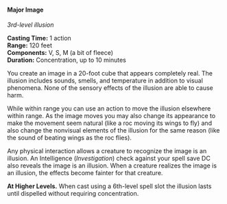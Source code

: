 #### Major Image
<!-- markdownlint-disable link-image-reference-definitions -->
[_metadata_:spell_name]:- "Major Image"
[_metadata_:spell_level]:- "3"
[_metadata_:spell_school]:- "illusion"
[_metadata_:ritual]:- "false"
[_metadata_:casting_time_amount]:- "1"
[_metadata_:casting_time_unit]:- "action"
[_metadata_:range]:- "120 feet"
[_metadata_:target]:- "a 20-foot cube"
[_metadata_:components_verbal]:- "true"
[_metadata_:components_somatic]:- "true"
[_metadata_:components_material]:- "true"
[_metadata_:components_material_description]:- "a bit of fleece"
[_metadata_:duration]:- "10 minutes"
[_metadata_:concentration]:- "true"
[_metadata_:compared_to_wotc_srd_5.1]:- "mechanics_same_wording_different"
[_metadata_:compared_to_a5e_srd]:- "mechanics_same_wording_different"
<!-- markdownlint-disable-next-line no-emphasis-as-heading -->
_3rd-level illusion_

**Casting Time:** 1 action \
**Range:** 120 feet \
**Components:** V, S, M (a bit of fleece) \
**Duration:** Concentration, up to 10 minutes

You create an image in a 20-foot cube that appears completely real.
The illusion includes sounds, smells, and temperature in addition to visual phenomena.
None of the sensory effects of the illusion are able to cause harm.

While within range you can use an action to move the illusion elsewhere within range.
As the image moves you may also change its appearance to make the movement seem natural (like a roc moving its wings to fly) and also change the nonvisual elements of the illusion for the same reason (like the sound of beating wings as the roc flies).

Any physical interaction allows a creature to recognize the image is an illusion.
An Intelligence (_Investigation_) check against your spell save DC also reveals the image is an illusion.
When a creature realizes the image is an illusion, the effects become fainter for that creature.

**At Higher Levels.**
When cast using a 6th-level spell slot the illusion lasts until dispelled without requiring concentration.
